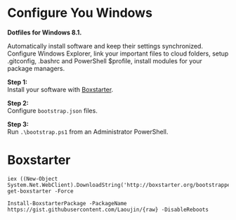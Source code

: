 Configure You Windows
=====================
**Dotfiles for Windows 8.1.**  
  
Automatically install software and keep their settings synchronized.     
Configure Windows Explorer, link your important files to cloud folders, setup .gitconfig, .bashrc and PowerShell $profile, install modules for your package managers. 

**Step 1:**   
Install your software with [Boxstarter](http://boxstarter.org/).

**Step 2:**  
Configure `bootstrap.json` files.

**Step 3:**  
Run `.\bootstrap.ps1` from an Administrator PowerShell.

Boxstarter
==========

```
iex ((New-Object System.Net.WebClient).DownloadString('http://boxstarter.org/bootstrapper.ps1')); get-boxstarter -Force

Install-BoxstarterPackage -PackageName https://gist.githubusercontent.com/Laoujin/{raw} -DisableReboots
```
